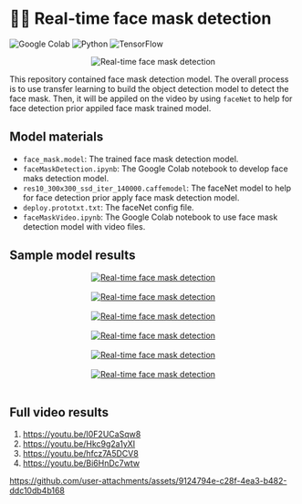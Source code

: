# ✍🏻 Real-time face mask detection

![Google Colab](https://img.shields.io/badge/Editor-Google%20Colab-brightgreen)
![Python](https://img.shields.io/badge/Code-Python-blue)
![TensorFlow](https://img.shields.io/badge/Code-TensorFlow-blue)

<p align="center">
  <img src="https://www.surveillance-video.com/media/catalog/product/cache/c01a9be670ea9db53792e63d854bd9d2/image/1304310da6/samsung-op-a2fmd-01-face-mask-detection-application-op-a2fmd-01.jpg" alt="Real-time face mask detection"/>
</p>

This repository contained face mask detection model. The overall process is to use transfer learning to build the object detection model to detect the face mask. Then, it will be appiled on the video by using `faceNet` to help for face detection prior appiled face mask trained model. 

## Model materials
* `face_mask.model`: The trained face mask detection model.
* `faceMaskDetection.ipynb`: The Google Colab notebook to develop face maks detection model.
* `res10_300x300_ssd_iter_140000.caffemodel`: The faceNet model to help for face detection prior apply face mask detection model.
* `deploy.prototxt.txt`: The faceNet config file.
* `faceMaskVideo.ipynb`: The Google Colab notebook to use face mask detection model with video files. 

## Sample model results
<p align="center">
<a href="https://postimages.org/" target="_blank"><img src="https://i.postimg.cc/9FQf7Kyd/1.png" alt="Real-time face mask detection"/></a><br/><br/>
<a href="https://postimages.org/" target="_blank"><img src="https://i.postimg.cc/pL9X0jGy/2.png" alt="Real-time face mask detection"/></a><br/><br/>
<a href="https://postimages.org/" target="_blank"><img src="https://i.postimg.cc/NfCj7DxW/3.png" alt="Real-time face mask detection"/></a><br/><br/>
<a href="https://postimages.org/" target="_blank"><img src="https://i.postimg.cc/qv9BW7Sw/4.png" alt="Real-time face mask detection"/></a><br/><br/>
<a href="https://postimages.org/" target="_blank"><img src="https://i.postimg.cc/MGVZwS8S/5.png" alt="Real-time face mask detection"/></a><br/><br/>
<a href="https://postimages.org/" target="_blank"><img src="https://i.postimg.cc/d1FstxqT/6.png" alt="Real-time face mask detection"/></a><br/><br/>
</p>

## Full video results
1. https://youtu.be/I0F2UCaSqw8
2. https://youtu.be/Hkc9g2a1yXI
3. https://youtu.be/hfcz7A5DCV8
4. https://youtu.be/Bi6HnDc7wtw


https://github.com/user-attachments/assets/9124794e-c28f-4ea3-b482-ddc10db4b168

